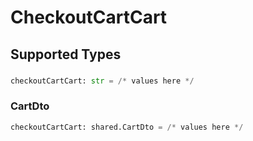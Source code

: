 # CheckoutCartCart


## Supported Types

### 

```python
checkoutCartCart: str = /* values here */
```

### CartDto

```python
checkoutCartCart: shared.CartDto = /* values here */
```

